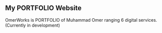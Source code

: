 ## **My PORTFOLIO Website**

OmerWorks is PORTFOLIO of Muhammad Omer ranging 6 digital services. (Currently in development)